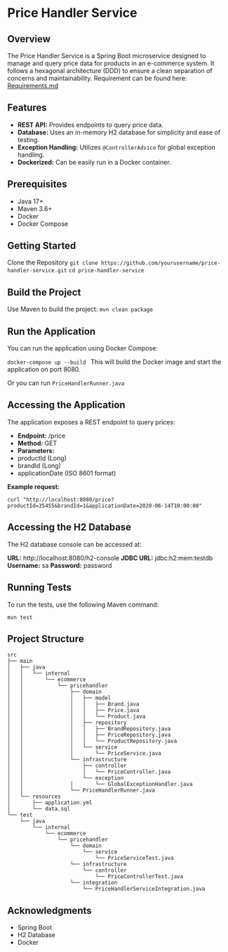 # Price Handler Service
## Overview
The Price Handler Service is a Spring Boot microservice designed to manage and query price data for products in an 
e-commerce system. It follows a hexagonal architecture (DDD) to ensure a clean separation of concerns and maintainability. 
Requirement can be found here: [Requirements.md](Requirements.md)

## Features
- **REST API:** Provides endpoints to query price data.
- **Database:** Uses an in-memory H2 database for simplicity and ease of testing.
- **Exception Handling:** Utilizes `@ControllerAdvice` for global exception handling.
- **Dockerized:** Can be easily run in a Docker container.

## Prerequisites
- Java 17+
- Maven 3.6+
- Docker
- Docker Compose

## Getting Started
Clone the Repository
`git clone https://github.com/yourusername/price-handler-service.git`
`cd price-handler-service`

## Build the Project
Use Maven to build the project:
`mvn clean package`

## Run the Application
You can run the application using Docker Compose:

`docker-compose up --build
`
This will build the Docker image and start the application on port 8080.

Or you can run `PriceHandlerRunner.java`

## Accessing the Application
The application exposes a REST endpoint to query prices:

- **Endpoint:** /price
- **Method:** GET
- **Parameters:**
- productId (Long)
- brandId (Long)
- applicationDate (ISO 8601 format)

**Example request:**

`curl "http://localhost:8080/price?productId=35455&brandId=1&applicationDate=2020-06-14T10:00:00"`

## Accessing the H2 Database
The H2 database console can be accessed at:

**URL:** http://localhost:8080/h2-console
**JDBC URL:** jdbc:h2:mem:testdb
**Username:** sa
**Password:** password

## Running Tests
To run the tests, use the following Maven command:

`mvn test`

## Project Structure
```src
src
├── main
│   ├── java
│   │   └── internal
│   │       └── ecommerce
│   │           └── pricehandler
│   │               ├── domain
│   │               │   ├── model
│   │               │   │   ├── Brand.java
│   │               │   │   ├── Price.java
│   │               │   │   └── Product.java
│   │               │   ├── repository
│   │               │   │   ├── BrandRepository.java
│   │               │   │   ├── PriceRepository.java
│   │               │   │   └── ProductRepository.java
│   │               │   └── service
│   │               │       └── PriceService.java
│   │               └── infrastructure
│   │                   ├── controller
│   │                   │   └── PriceController.java
│   │                   └── exception
│   │               │       └── GlobalExceptionHandler.java
│   │               └── PriceHandlerRunner.java
│   └── resources
│       ├── application.yml
│       └── data.sql
└── test
    └── java
        └── internal
            └── ecommerce
                └── pricehandler
                    └── domain
                        └── service
                            └── PriceServiceTest.java
                    └── infrastructure
                        └── controller
                            └── PriceControllerTest.java
                    └── integration
                        └── PriceHandlerServiceIntegration.java

```

## Acknowledgments
- Spring Boot
- H2 Database
- Docker